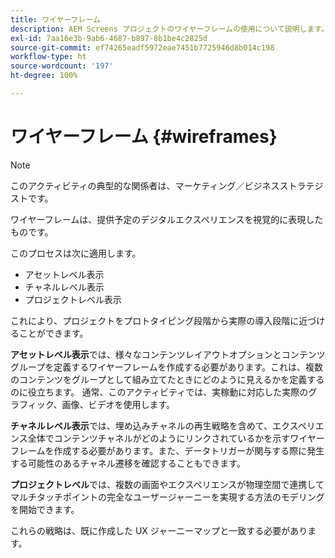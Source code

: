 ```yaml
---
title: ワイヤーフレーム
description: AEM Screens プロジェクトのワイヤーフレームの使用について説明します。
exl-id: 7aa16e3b-9ab6-4687-b897-8b1be4c2825d
source-git-commit: ef74265eadf5972eae7451b7725946d8b014c198
workflow-type: ht
source-wordcount: '197'
ht-degree: 100%

---
```


# ワイヤーフレーム {#wireframes}

>[!NOTE]
>このアクティビティの典型的な関係者は、マーケティング／ビジネスストラテジストです。

ワイヤーフレームは、提供予定のデジタルエクスペリエンスを視覚的に表現したものです。

このプロセスは次に適用します。

* アセットレベル表示
* チャネルレベル表示
* プロジェクトレベル表示

これにより、プロジェクトをプロトタイピング段階から実際の導入段階に近づけることができます。

**アセットレベル表示**では、様々なコンテンツレイアウトオプションとコンテンツグループを定義するワイヤーフレームを作成する必要があります。これは、複数のコンテンツをグループとして組み立てたときにどのように見えるかを定義するのに役立ちます。
通常、このアクティビティでは、実稼動に対応した実際のグラフィック、画像、ビデオを使用します。

**チャネルレベル表示**&#x200B;では、埋め込みチャネルの再生戦略を含めて、エクスペリエンス全体でコンテンツチャネルがどのようにリンクされているかを示すワイヤーフレームを作成する必要があります。また、データトリガーが関与する際に発生する可能性のあるチャネル遷移を確認することもできます。

**プロジェクトレベル**&#x200B;では、複数の画面やエクスペリエンスが物理空間で連携してマルチタッチポイントの完全なユーザージャーニーを実現する方法のモデリングを開始できます。

これらの戦略は、既に作成した UX ジャーニーマップと一致する必要があります。
